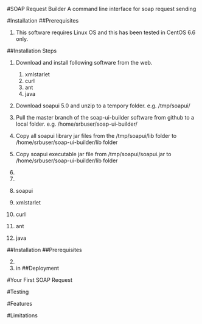 #SOAP Request Builder
A command line interface for soap request sending

#Installation
##Prerequisites
1. This software requires Linux OS and this has been tested in CentOS 6.6 only.

##Installation Steps
1. Download and install following software from the web.
    1. xmlstarlet
    2. curl
    3. ant
    4. java
2. Download soapui 5.0 and unzip to a tempory folder.
   e.g. /tmp/soapui/
3. Pull the master branch of the soap-ui-builder software from github to a local folder.
   e.g. /home/srbuser/soap-ui-builder/
4. Copy all soapui library jar files from the /tmp/soapui/lib folder to /home/srbuser/soap-ui-builder/lib folder
5. Copy soapui executable jar file from /tmp/soapui/soapui.jar to /home/srbuser/soap-ui-builder/lib folder
6. 
3. 
 

1. soapui
2. xmlstarlet
3. curl
4. ant
5. java

##Installation
##Prerequisites



2. 
3. in
##Deployment

#Your First SOAP Request

#Testing

#Features

#Limitations
